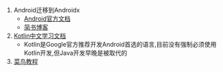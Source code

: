 1. Android迁移到Androidx  
    - [Android官方文档](https://developer.android.google.cn/jetpack/androidx/migrate)  
	- [简书博客](https://www.jianshu.com/p/7dc111353328)  
2. [Kotlin中文学习文档](https://www.kotlincn.net/docs/reference/basic-syntax.html)  
	- Kotlin是Google官方推荐开发Android首选的语言,目前没有强制必须使用Kotlin开发,但Java开发早晚是被取代的  
3. [菜鸟教程](https://www.runoob.com/)
